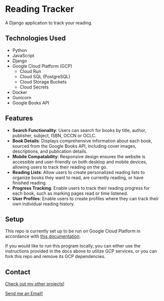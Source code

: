 # Reading Tracker

  A Django application to track your reading.

## Technologies Used

* Python
* JavaScript
* Django
* Google Cloud Platform (GCP)
  * Cloud Run
  * Cloud SQL (PostgreSQL)
  * Cloud Storage Buckets
  * Cloud Secrets
* Docker
* Gunicorn
* Google Books API

## Features

* __Search Functionality__: Users can search for books by title, author, publisher, subject, ISBN, OCCN or OCLC.
* __Book Details__: Displays comprehensive information about each book, sourced from the Google Books API, including cover images, descriptions, and publication details.
* __Mobile Compatability__: Responsive design ensures the website is accessible and user-friendly on both desktop and mobile devices, allowing users to track their reading on the go.
* __Reading Lists__: Allow users to create personalized reading lists to organize books they want to read, are currently reading, or have finished reading.
* __Progress Tracking__: Enable users to track their reading progress for each book, such as marking pages read or time listened.
* __User Profiles__: Enable users to create profiles where they can track their own individual reading history.

## Setup

This repo is currently set up to be run on Google Cloud Platform in accordance with [this documentation](https://cloud.google.com/python/django/run).

If you would like to run this program locally, you can either use the instructions provided in the docs above to utilize GCP services, or you can fork this repo and remove its GCP dependencies.

## Contact

[Check out my other projects!](https://github.com/ethan-pt)

[Send me an Email!](mailto:tubbeethan@gmail.com)
